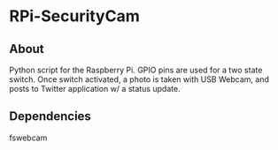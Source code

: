 RPi-SecurityCam
===============

<h2> About </h2>

Python script for the Raspberry Pi. GPIO pins are used for a two state switch. Once switch activated, a photo 
is taken with USB Webcam, and posts to <your> Twitter application w/ a <text> status update.  


<h2>Dependencies</h2>

fswebcam 

